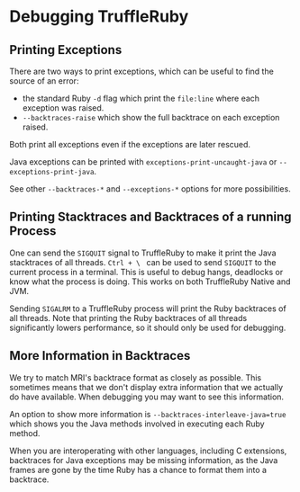 # Debugging TruffleRuby

## Printing Exceptions

There are two ways to print exceptions, which can be useful to find the source of an error:

* the standard Ruby `-d` flag which print the `file:line` where each exception was raised.
* `--backtraces-raise` which show the full backtrace on each exception raised.

Both print all exceptions even if the exceptions are later rescued.

Java exceptions can be printed with `exceptions-print-uncaught-java` or
`--exceptions-print-java`.

See other `--backtraces-*` and `--exceptions-*` options for more possibilities.

## Printing Stacktraces and Backtraces of a running Process

One can send the `SIGQUIT` signal to TruffleRuby to make it print the Java stacktraces of all threads.
`Ctrl + \ ` can be used to send `SIGQUIT` to the current process in a terminal.
This is useful to debug hangs, deadlocks or know what the process is doing.
This works on both TruffleRuby Native and JVM.

Sending `SIGALRM` to a TruffleRuby process will print the Ruby backtraces of all threads.
Note that printing the Ruby backtraces of all threads significantly lowers
performance, so it should only be used for debugging.

## More Information in Backtraces

We try to match MRI's backtrace format as closely as possible. This sometimes means
that we don't display extra information that we actually do have available.
When debugging you may want to see this information.

An option to show more information is `--backtraces-interleave-java=true`
which shows you the Java methods involved in executing each Ruby method.

When you are interoperating with other languages, including C extensions,
backtraces for Java exceptions may be missing information, as the Java frames
are gone by the time Ruby has a chance to format them into a backtrace.
